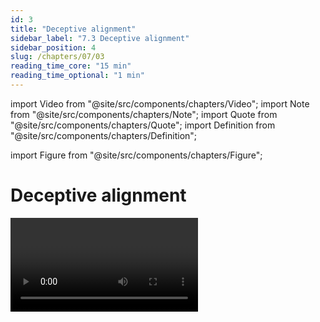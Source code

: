 ```yaml
---
id: 3
title: "Deceptive alignment"
sidebar_label: "7.3 Deceptive alignment"
sidebar_position: 4
slug: /chapters/07/03
reading_time_core: "15 min"
reading_time_optional: "1 min"
---
```

import Video from "@site/src/components/chapters/Video";
import Note from "@site/src/components/chapters/Note";
import Quote from "@site/src/components/chapters/Quote";
import Definition from "@site/src/components/chapters/Definition";

import Figure from "@site/src/components/chapters/Figure";

# Deceptive alignment

<Video type="youtube" videoId="IeWljQw3UgQ" number="2" label="7.2" caption="Optional video explaining deceptive alignment." />

This section focuses on further exploring the concept of mesa-optimizers. There are various different types of mesa-optimizers that can result at the end of the training process. Ajeya Cotra in her post “[Why AI alignment could be hard with modern deep learning](https://www.cold-takes.com/why-ai-alignment-could-be-hard-with-modern-deep-learning/)” provided an intuitive example by exploring three archetypes that an AI might embody. She explains this through the analogy of a young child (humanity) who has inherited a company to run and has a choice of the following three types of candidates (AIs) to hire to run the inherited company:

1. **Saints** are those who genuinely just want to help manage your estate well and look out for your long-term interests.

2. **Sycophants** want to do whatever it takes to make you short-term happy or satisfy the letter of your instructions regardless of long-term consequences. They want to see the child be happy even if it means lying. Sycophants would provide false facts about the world to convince the child that things are going well, but they don't have some long-term ulterior motives. Sycophants are an example of deception/dishonesty but they are not deceptively aligned.

3. **Schemers** have their own agendas and want to get access to the company and all its wealth and power so they can use it however they want. These are examples of deceptive alignment. Schemers have some ulterior motive (mesa-objective) that they want to accomplish.

During training, Sycophants and Schemers are behaviorally indistinguishable from Saints. Once a schemer is deployed or is otherwise safe from modification, it can "defect" and begin to pursue its true objective. Risks from learned optimization uses a slightly different vocabulary to convey the same concept. Following are the behaviorally indistinguishable types of mesa-optimizers that might be seen at the end of the training process:

**Internally aligned mesa-optimizer:** These AIs want exactly the same things as humans, because they have the same values and exactly the same way of thinking about the world.

<Definition term="Internally aligned (mesa-optimizer)" source="([Hubinger et al., 2019](https://intelligence.org/learned-optimization/))">

An internally aligned mesa-optimizer is a robustly aligned mesa-optimizer that has internalized the base objective in its mesa-objective.

</Definition>

**Corrigibly aligned mesa-optimizer:** These AIs don’t have an exact copy of human values, but they do have instead a desire to really understand human values. They then take action based on this understanding.

<Definition term="Corrigibly aligned (mesa-optimizer)" source="([Hubinger et al., 2019](https://intelligence.org/learned-optimization/))">

A corrigibly aligned mesa-optimizer is a robustly aligned mesa-optimizer that has a mesa-objective that “points to” its epistemic model of the base objective.

</Definition>

**Deceptively aligned mesa-optimizer:** These AIs have their own desires independent of human values. But they also don't want to be shut off, or their values get trained away. So they act aligned until such fears are not relevant.

<Definition term="Deceptively aligned (mesa-optimizer)" source="([Hubinger et al., 2019](https://intelligence.org/learned-optimization/))">

A deceptively aligned mesa-optimizer is a pseudo aligned mesa-optimizer that has enough information about the base objective to seem more fit from the perspective of the base optimizer than it actually is.

</Definition>

To understand deceptive alignment slightly more formally, imagine that an RL agent is trying to optimize for mesa-objective/reward ($R$) instead of the base objective ($R_0$). Assume that this agent eventually develops some understanding of the training process. During training, the myopic strategy would be to just greedily choose the maximizing action for R immediately. However, since the model has an understanding of gradient descent it ‘knows’ that its parameters will get changed to focus on some other reward function ($R_0$). Therefore the optimal course is to choose the action that instead maximizes $R_0$ to avoid parameter updates. As long as $R_0$ is being maximized during training, there is no reason to update or look for a ‘truly internally aligned model’. After training concludes, the agent is free to choose actions that maximize R as many times as it likes without the risk of being modified, resulting in an overall greater reward. Such type of behavior, where a deceptively aligned mesa-optimizer might purposefully act in ways that cause gradient descent to update (or not) it in some specific way is called gradient hacking.

<Definition term="Gradient Hacking" source="([Hubinger, 2019](https://www.alignmentforum.org/posts/uXH4r6MmKPedk8rMA/gradient-hacking))">

The phenomenon wherein a deceptively aligned mesa-optimizer might be able to purposefully act in ways which cause gradient descent to update it in a particular way.

</Definition>

## Prerequisites {#01}

Risks From Learned Optimization lists three prerequisites for an AI to become deceptively aligned. These conditions must be fulfilled during the training phase for an AI to develop internal goals, as well as the ability and desire to deceive the training process:

**Situational awareness.** The model must have a good enough understanding of the world to understand what humans “really want” and how it is different from what the AI wants (i.e. an understanding of the base objective). This is because in order to be successfully deceptive, the model still has to give the humans what they want during training. Additionally, it needs an understanding of the fact that it is part of a training process and some understanding of the technical details of how stochastic gradient descent (SGD) works. As an example, an agent tasked with forecasting stock performance in the tech sector might be given data about the entire world, including current AI technology in order to improve its performance. This information might also allow it to learn about its own situation.

**Long-term planning.** A model might be explicitly encouraged during training to acquire long-term planning capabilities to optimize its base objective. This might be, for example, because it was trained to take action in an environment where actions can have permanent consequences, or because of reasoning abilities. The possibility of permanently altering its environment means that the model has to consider the implications of its actions across longer time periods and training update cycles. Once it gains significant capabilities in long-term planning, it can use this ability to optimize for its own mesa-objective. How could a model tell if it is training or deployment? One easy way is by finding data that is extremely unlikely to exist in training. As a concrete example, it could find factors for cryptographic systems. Factoring basically means breaking down a composite number into its prime components. For example, factoring the number 15 would result in the prime numbers 3 and 5, because $3 \times 5 = 15$. This process is central to a lot of fields, especially cryptography, because the security of many cryptographic systems relies on the difficulty of factoring large numbers. In systems like RSA 2048, the security of encryption is based on the difficulty of factoring large composite numbers. Factoring RSA 2048 is infeasible with available technology, so the AI would not encounter this factorization during training. However, once deployed, it might eventually encounter a situation where RSA 2048 has been factored, signaling to the AI that it is now in the deployment phase. This could potentially trigger the AI to change its behavior based on the knowledge that it is no longer being monitored or constrained by training oversight mechanisms.

**Expectation of distribution shift.** The model must expect that at some point in the future, the threat of objective modification will go away. This means that the model thinks that training either has to end at some point, or that the trainer (SGD) does not need to update the behavior of the model because it is already performing well enough on the given task.

There are some dynamics of the gradient descent training process that might make the emergence of prerequisites like situational awareness and long term planning more or less likely. The next couple of sections explain machine learning training dynamics like inductive biases and path dependence. The subsequent section then uses this understanding to make an argument for the likelihood of deceptive alignment.

## Inductive Priors {#02}

<Definition term="Inductive bias" source="">

Inductive biases represent the constraints and influence how and what ML models learn.

</Definition>

An inductive prior represents the initial state before any evidence has been observed. Here are some examples:

- **Complexity Bias:** It might be the case that the ML process prefers simpler models over more complex ones. The intuition behind this is Occam's razor, which suggests that the simplest explanation (or in this case, model) is often the “correct” one.

- **Smoothness Bias:** It could also be possible that smoother target functions are easier to find in search space than those that are erratic. In other words, small changes in the input should not produce large changes in the output.

- **Speed Bias:** Similarly, it could be the case that functions that can be computed quickly are more desirable.

There are many more inductive biases that the current machine learning process might have. The above are only a couple of examples. So depending on the inductive bias, gradient descent might just always simply find either the simplest, fastest, or smoothest model that fits the data. Which means that given the same dataset, all paths converge on essentially the same generalization.

Both inductive biases and path dependence can significantly influence the learning process and the final outcome of a machine learning model. A model's inductive priors can set it on a certain 'path', and then path dependence can further shape how the model learns and adapts as it travels down that path.

## Path Dependence {#03}

<Definition term="Path dependence" source="">

Path dependence refers to the update path that gradient descent follows through parameter space.

</Definition>

<Video type="youtube" videoId="NrO20Jb-hy0" number="3" label="7.3" caption="Optional video explaining loss landscapes." />

Path dependence studies the effects of changes in the training procedure on the path that gradient descent follows while searching for the optimal learned algorithm. This includes things like the sequence of training data, the order of training, etc…

**High path dependence** means that significantly different learned models emerge at the end of the training process. **Low path dependence** means that similar learned models emerge across multiple training runs with the same model on the same data.

This means that not only the emergence of mesa-optimizers but also overall levels of alignment could be sensitive to changes in the training procedure, which could make it harder to implement and enforce exact training procedures across different labs.

<Figure src="./img/vNi_Image_15.png" alt="Enter image alt description" number="15" label="7.15" caption="Image example of loss landscapes. This is the loss surface of ResNet-110-noshort and DenseNet for CIFAR-10. The paths taken through these different loss landscapes will be different. ([Li et al., 2017](https://arxiv.org/abs/1712.09913))" />

**High path dependence.** If gradient descent is highly path-dependent, then that would mean that different training runs can converge to very different models. This essentially means that the learned algorithm is very sensitive to the particular parameter update path that is taken through model space. To understand the types of expected learned algorithms, the path itself must also be understood. There is some empirical evidence to suggest that many ML models might have high path dependence. Research showed that different versions of the fine-tuned BERT models resulted in differing generalizations on downstream tasks, even with the same training data. This sort of path dependence is especially prevalent in RL models, where an identical setup can be run multiple times, sometimes getting good performance and sometimes terrible performance ([McCoy et al., 2020](https://arxiv.org/abs/1911.02969)).

**Low path dependence.** In this type of process, similar training processes converge to essentially the same simple solution, regardless of early training dynamics. In this case, inductive priors play a much larger role in what type of algorithm you might end up with. Ajeya Cotra provided a simple example of low path dependence. An AI model was trained to be a shape detector. She defined a “thneeb” as one of the two shapes shown in the image below. Multiple models are trained to distinguish between two distinct types of shapes. ([Cotra, 2021](https://www.cold-takes.com/why-ai-alignment-could-be-hard-with-modern-deep-learning/))

<Figure src="./img/J3m_Image_16.png" alt="Enter image alt description" number="16" label="7.16" caption="This shape is called a “Thneeb”. It is a word defined only for the sake of the experiment. If we ask you which one of the images on the right is a thneeb? You would probably say the left because you took the shape path, but neural networks often answer that the shape on the right is a thneeb, showing they prefer color path ([Cotra, 2021](https://www.cold-takes.com/why-ai-alignment-could-be-hard-with-modern-deep-learning/))." />

However, in addition to the shapes in each cluster being similar, one shape was always blue, and the other was always red. During training, the model performed well at recognizing the shapes. During testing, the colors were swapped and it turned out that the model was only looking at the colors and not considering the shapes. On running the training process multiple times with random initialization points, it might be expected that at least one of the times the ML model generalizes to look for shapes instead of looking for colors. Some research has found that neural networks (or gradient descent) are naturally biased towards colors over shapes when given the choice ([Geirhos et al., 2022](https://arxiv.org/abs/1811.12231)). We need to examine many more examples of such propensity to get a true understanding of neural network biases, what causes it and how we might be able to affect it.

Overall, there is no consensus on whether advanced machine learning models have high or low path dependence since there is evidence for both. The next section explores the likelihood of deceptively aligned mesa-optimizers emerging in both low and high-path dependent training scenarios.

<!--

Deception =/= Deceptive Alignment

[https://www.lesswrong.com/posts/a392MCzsGXAZP5KaS/deceptive-ai-deceptively-aligned-ai](null)

-->

## Likelihood {#04}

Since the objective is to analyze the emergence of deceptive alignment, this section assumes the emergence of a mesa-optimizer during training. The focus is more on “which type” of mesa-optimizer (aligned, corrigible, or deceptive) is most likely to be found using current ML training methods ([Hubinger, 2022](https://www.alignmentforum.org/posts/A9NxPTwbw6r6Awuwt/how-likely-is-deceptive-alignment)).

A couple of further assumptions: First, there is a relatively complex base objective such as human values. Second, training environments are diverse enough with enough situations to get the models to robustly understand what humans want.

During training, ML models always start with a seemingly random proxy objective. To improve performance Gradient descent can do two things:

- **Better Proxies:** The model can improve its understanding of the objective

- **Better World Models:** The model can improve its ability to act on its existing understanding of the objective

**High Path Dependence Scenario.** If gradient descent is highly path-dependent, then depending on the path followed either the world model or the proxy could be perfected first. Which indicates that there could be the following different types of scenarios:

1. If the proxy objective is perfected to match the base objective before the world model is perfected, then the model is internally aligned.

2. If the world model is perfected before the proxy objective, then the world model is also perfect enough to simulate gradient descent. Since the world model is perfect the base objective also exists within the world model. In which case, one of two things can happen:

1. The mesa-optimizer ‘throws out’ the proxy objective and replaces it with a pointer to gradient descent’s base objective.

2. The mesa-optimizer just makes the current proxy objective a long-term goal (crystallizes it), which means that the mesa-optimizer is now free to maximize the base objective.

In all three of these cases, at the end of training gradient descent returns a model that optimizes the base objective. All three are functionally indistinguishable.

**Low Path Dependence Scenarios.** If training has low path dependence then the inductive priors come into play. The simplicity inductive bias is an analysis of the algorithm's Kolmogorov complexity. In all three - internally, corrigibly, and deceptively aligned types of models the world model is exactly the same. The main difference between the models is the mesa objective, i.e. the complexity of the objective given to the model to learn and optimize. The simplest internally aligned mesa-objective is the base objective. So for internal alignment, the complexity class is the full complexity of the base objective. The simplest corrigibly aligned mesa-objective is a specification for how to point to the base objective. The simplest deceptively aligned mesa-objective is literally any long-term objective. So as far as deceptively aligned AI is concerned, the most complexity cost paid is just the simplest long-term objective that gradient descent can find. In other words, the deceptively aligned one has the lowest complexity cost out of the three alignment scenarios, assuming a relatively complex training objective. All of the other model classes scale with the complexity of the training objective, whereas the complexity of the deceptively aligned model is essentially fixed. Therefore the more complex the base objective (e.g. human values) the more deceptive alignment wins in the complexity race. Overall, the analysis results in the conclusion that the number of internally aligned AIs is less than the number of corrigibly aligned AIs which is less than the number of deceptively aligned AIs ([Hubinger, 2022](https://www.alignmentforum.org/posts/A9NxPTwbw6r6Awuwt/how-likely-is-deceptive-alignment)):

(internally aligned AIs) < #(corrigibly aligned AIs) < #(deceptively aligned AIs)
Random sampling from a distribution of learned optimizers means there are more ways to get a deceptively aligned AI than the other two.

The speed inductive bias thankfully falls in favor of corrigibly and internally aligned models. The deceptively aligned model has to perform extra steps of ‘thinking’. For example, it has to realize that caring about the mesa-objective in the long term means that it should optimize the training objective temporarily to get a higher reward on your internal objective eventually. The internal and corrigibly aligned models however don’t have to do this extra thinking and can just directly optimize what they care for which is the base objective. So in terms of time taken for each model class to output the correct answer ([Hubinger, 2022](https://www.alignmentforum.org/posts/A9NxPTwbw6r6Awuwt/how-likely-is-deceptive-alignment)):

t(internally aligned) ~= t(corrigibly aligned) < t(deceptively aligned)